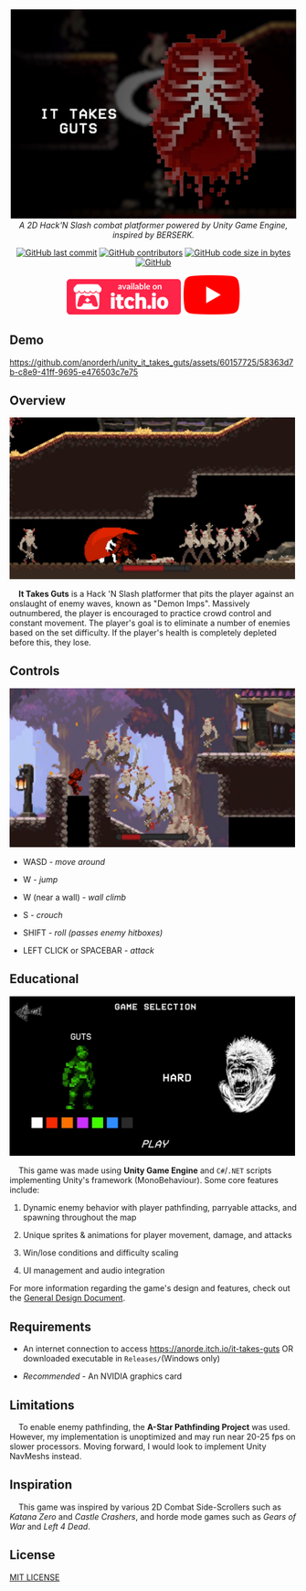 <div align="center">

<img src="pics/ittakesgutsthumbnail.jpg" width="500" height=auto>

<div style="text-align:center;"><em>A 2D Hack'N Slash combat platformer powered by Unity Game Engine, inspired by BERSERK.</em></div>
<p></p>

  <a href="">![GitHub last commit](https://img.shields.io/github/last-commit/anorderh/unity_it_takes_guts)</a>
  <a href="">![GitHub contributors](https://img.shields.io/github/contributors/anorderh/unity_it_takes_guts)</a>
  <a href="">![GitHub code size in bytes](https://img.shields.io/github/languages/code-size/anorderh/unity_it_takes_guts)</a>
  <a href="">![GitHub](https://img.shields.io/github/license/anorderh/unity_it_takes_guts)</a>

<a href="https://anorde.itch.io/it-takes-guts"><img src="pics/itchLogo.svg" width="200"></a>
<a href="https://www.youtube.com/watch?v=5odzbZZq-bM"><img src="pics/ytLogo.png" width="100"></a>

</div>

## Demo

https://github.com/anorderh/unity_it_takes_guts/assets/60157725/58363d7b-c8e9-41ff-9695-e476503c7e75

## Overview

<img src="pics/itg2.jpg" width="500"></a>

    **It Takes Guts** is a Hack 'N Slash platformer that pits the player against an onslaught of  enemy waves, known as "Demon Imps". Massively outnumbered, the player is encouraged to practice crowd control and constant movement. The player's goal is to eliminate a number of enemies based on the set difficulty. If the player's health is completely depleted before this, they lose. 

## Controls

<img src="pics/itg4.jpg" width="500"></a>

* WASD - *move around* 

* W - *jump*

* W (near a wall) - *wall climb*

* S - *crouch*

* SHIFT - *roll (passes enemy hitboxes)* 

* LEFT CLICK or SPACEBAR - *attack*

## Educational

<img src="pics/itg1.jpg" width="500"></a>

    This game was made using **Unity Game Engine** and `C#`/`.NET` scripts implementing Unity's framework (MonoBehaviour). Some core features include:

1. Dynamic enemy behavior with player pathfinding, parryable attacks, and spawning throughout the map

2. Unique sprites & animations for player movement, damage, and attacks

3. Win/lose conditions and difficulty scaling

4. UI management and audio integration

For more information regarding the game's design and features, check out the [General Design Document](https://docs.google.com/document/d/1Wxw3b1kfkffYeZ0WUoScJzD7MEI9GRNE/edit?usp=sharing&ouid=100855899086524971871&rtpof=true&sd=true).

## Requirements

* An internet connection to access https://anorde.itch.io/it-takes-guts OR downloaded executable in `Releases/`(Windows only)

* *Recommended* - An NVIDIA graphics card

## Limitations

    To enable enemy pathfinding, the **A-Star Pathfinding Project** was used. However, my implementation is unoptimized and may run near 20-25 fps on slower processors. Moving forward, I would look to implement Unity NavMeshs instead.

## Inspiration

    This game was inspired by various 2D Combat Side-Scrollers such as *Katana Zero* and *Castle Crashers*, and horde mode games such as *Gears of War* and *Left 4 Dead*.

## License

[MIT LICENSE](LICENSE) 
